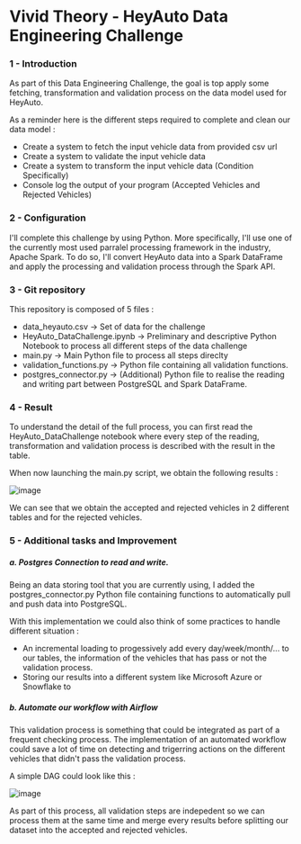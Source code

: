 # Vivid Theory - HeyAuto Data Engineering Challenge

### 1 - Introduction

As part of this Data Engineering Challenge, the goal is top apply some fetching, transformation and validation process on the data model used for HeyAuto.

As a reminder here is the different steps required to complete and clean our data model :
- Create a system to fetch the input vehicle data from provided csv url
- Create a system to validate the input vehicle data
- Create a system to transform the input vehicle data (Condition Specifically)
- Console log the output of your program (Accepted Vehicles and Rejected Vehicles)

### 2 - Configuration

I'll complete this challenge by using Python. More specifically, I'll use one of the currently most used parralel processing framework in the industry, Apache Spark.
To do so, I'll convert HeyAuto data into a Spark DataFrame and apply the processing and validation process through the Spark API.

### 3 - Git repository

This repository is composed of 5 files :
- data_heyauto.csv -> Set of data for the challenge
- HeyAuto_DataChallenge.ipynb -> Preliminary and descriptive Python Notebook to process all different steps of the data challenge
- main.py -> Main Python file to process all steps direclty
- validation_functions.py -> Python file containing all validation functions.
- postgres_connector.py -> (Additional) Python file to realise the reading and writing part between PostgreSQL and Spark DataFrame.

### 4 - Result 

To understand the detail of the full process, you can first read the HeyAuto_DataChallenge notebook where every step of the reading, transformation and validation process is described with the result in the table.

When now launching the main.py script, we obtain the following results :

![image](https://user-images.githubusercontent.com/63043011/224767985-329a09a3-83f7-41cf-93ca-13080ddfa39c.png)

We can see that we obtain the accepted and rejected vehicles in 2 different tables and for the rejected vehicles.

### 5 - Additional tasks and Improvement 

##### a. Postgres Connection to read and write.

Being an data storing tool that you are currently using, I added the postgres_connector.py Python file containing functions to automatically pull and push data into PostgreSQL.

With this implementation we could also think of some practices to handle different situation :
- An incremental loading to progessively add every day/week/month/... to our tables, the information of the vehicles that has pass or not the validation process.
- Storing our results into a different system like Microsoft Azure or Snowflake to 

##### b. Automate our workflow with Airflow 

This validation process is something that could be integrated as part of a frequent checking process. The implementation of an automated workflow could save a lot of time on detecting and trigerring actions on the different vehicles that didn't pass the validation process.

A simple DAG could look like this : 

![image](https://user-images.githubusercontent.com/63043011/224770154-d8e3e0b1-afc2-438f-8e93-44ec3f4d84fd.png)

As part of this process, all validation steps are indepedent so we can process them at the same time and merge every results before splitting our dataset into the accepted and rejected vehicles.


